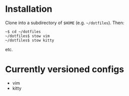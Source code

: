 # Installation

Clone into a subdirectory of `$HOME` (e.g. `~/dotfiles`). Then:

```console
~$ cd ~/dotfiles
~/dotfiles$ stow vim
~/dotfiles$ stow kitty
```

etc.

# Currently versioned configs

- vim
- kitty

